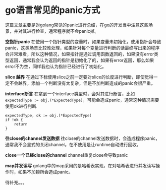# go语言常见的panic方式

这篇文章主要是对golang常见的panic进行总结，在go的开发当中注意这些场景，并对其进行检查，通常程序就不会panic掉。

**空指针panic**
在使用一个指针类型的变量时，如果变量未初始化，使用指针会导致panic，这类场景比较难处理，如果针对每个变量进行判断的话最终写出来的程序会非常难看，所以这种情况，如果指针是通过调用函数返回的，如果没有error类型返回，通常我会认为返回的指针是初始化了的，如果有error返回，那么如果error不为空，同样我也认为指针已经进行了初始化。

**slice 越界**
在通过下标使用slice之前一定要对slice的长度进行判断，即使觉得一定不会越界，添加一个判断没有太复杂，但是不加判断造成的panic会很严重。

**interface断言**
在拿到一个interface类型时，会对其进行断言，比如 `expectedType := obj.(*ExpectedType)`，可能会造成panic，通常这种情况需要使用ok进行判断. 

```
expectedType, ok := obj.(*ExpectedType)
if !ok {
    return
}
```

**往close的channel发送数据**
往close的channel发送数据时，会造成程序panic，通常我不会显式的关闭channel，在不使用是让runtime自动进行回收。

**close一个已经close的channel**
channel重复close会导致panic

**map并发读写**
golang中的map采用的是哈希表实现，在对哈希表进行并发读写操作时，如果不加锁所会造成panic。


待补充。。。
